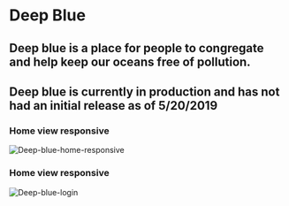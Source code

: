 # Deep Blue

## Deep blue is a place for people to congregate and help keep our oceans free of pollution. 

## Deep blue is currently in production and has not had an initial release as of 5/20/2019

### Home view responsive
![Deep-blue-home-responsive](https://user-images.githubusercontent.com/42726824/58068115-e9157180-7b44-11e9-9352-ddf5f94f422e.PNG)

### Home view responsive
![Deep-blue-login](https://user-images.githubusercontent.com/42726824/58068139-f7638d80-7b44-11e9-92a0-153f435d0137.PNG)
